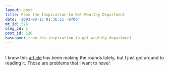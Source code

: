 ```yaml
---
layout: post
title: From the Inspiration-to-Get-Wealthy Department
date: '2003-09-13 01:36:11 -0700'
mt_id: 526
blog_id: 1
post_id: 526
basename: from-the-inspiration-to-get-wealthy-department
---
```

<br />I know this <a href="http://www.globetechnology.com/servlet/ArticleNews/TPStory/LAC/20030905/RO9RICH/TPTechnology/">article</a> has been making the rounds lately, but I just got around to reading it. Those are problems that I want to have!<br /><br /><br />

